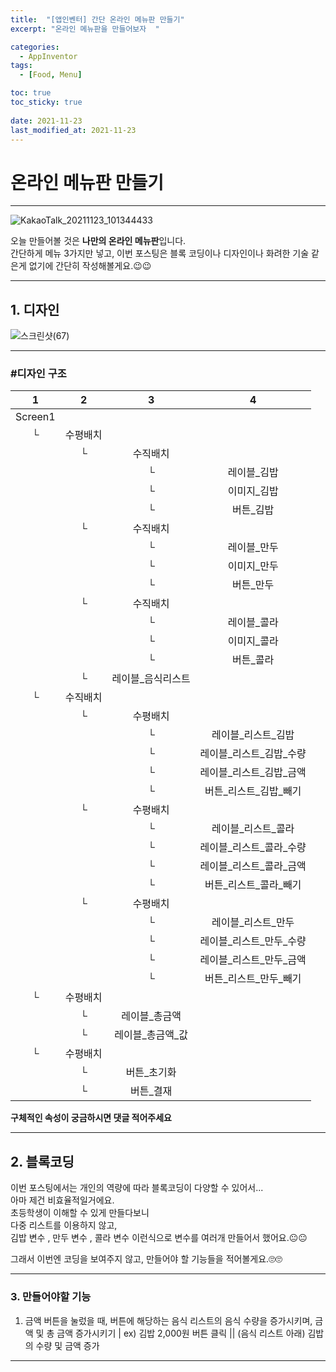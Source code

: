 ```yaml
---
title:  "[앱인벤터] 간단 온라인 메뉴판 만들기"
excerpt: "온라인 메뉴판을 만들어보자  "

categories:
  - AppInventor
tags:
  - [Food, Menu]

toc: true
toc_sticky: true
 
date: 2021-11-23
last_modified_at: 2021-11-23
---
```


# 온라인 메뉴판 만들기

---  

![KakaoTalk_20211123_101344433](https://user-images.githubusercontent.com/55564114/142957826-4ceedfd2-e932-42eb-aea8-17a48ce80b38.jpg)  

오늘 만들어볼 것은 **나만의 온라인 메뉴판**입니다.  
간단하게 메뉴 3가지만 넣고, 이번 포스팅은 블록 코딩이나 디자인이나 화려한 기술 같은게 없기에 간단히 작성해볼게요.😉😉  

---


## 1. 디자인

![스크린샷(67)](https://user-images.githubusercontent.com/55564114/142957965-944ea1ae-9491-4aaf-9f69-634c3921c924.png)  

---

### #디자인 구조

| 1 | 2 | 3 | 4 | 
| :---: | :---: | :---: | :---: | 
| Screen1 |  |  |
|└|수평배치|
||└|수직배치|
|||└|레이블_김밥|
|||└|이미지_김밥|
|||└|버튼_김밥|
||└|수직배치|
|||└|레이블_만두|
|||└|이미지_만두|
|||└|버튼_만두|
||└|수직배치|
|||└|레이블_콜라|
|||└|이미지_콜라|
|||└|버튼_콜라|
||└|레이블_음식리스트|
|└|수직배치|
||└|수평배치|
|||└|레이블_리스트_김밥|
|||└|레이블_리스트_김밥_수량|
|||└|레이블_리스트_김밥_금액|
|||└|버튼_리스트_김밥_빼기|
||└|수평배치|
|||└|레이블_리스트_콜라|
|||└|레이블_리스트_콜라_수량|
|||└|레이블_리스트_콜라_금액|
|||└|버튼_리스트_콜라_빼기|
||└|수평배치|
|||└|레이블_리스트_만두|
|||└|레이블_리스트_만두_수량|
|||└|레이블_리스트_만두_금액|
|||└|버튼_리스트_만두_빼기|
|└|수평배치|
||└|레이블_총금액|
||└|레이블_총금액_값|
|└|수평배치|
||└|버튼_초기화|
||└|버튼_결재|  
  

**구체적인 속성이 궁금하시면 댓글 적어주세요**

---

## 2. 블록코딩

이번 포스팅에서는 개인의 역량에 따라 블록코딩이 다양할 수 있어서...  
아마 제건 비효율적일거에요.  
초등학생이 이해할 수 있게 만들다보니  
다중 리스트를 이용하지 않고,  
김밥 변수 , 만두 변수 , 콜라 변수 이런식으로 변수를 여러개 만들어서 했어요.😐😐  
  
그래서 이번엔 코딩을 보여주지 않고, 만들어야 할 기능들을 적어볼게요.🙄🙄  

---

### 3. 만들어야할 기능 

1. 금액 버튼을 눌렀을 때, 버튼에 해당하는 음식 리스트의 음식 수량을 증가시키며, 금액 및 총 금액 증가시키기
  | ex) 김밥 2,000원 버튼 클릭 
  || (음식 리스트 아래) 김밥의 수량 및 금액 증가 

---

